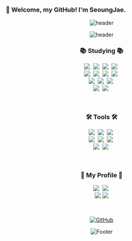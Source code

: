 ### 👋 Welcome, my GitHub! I'm SeoungJae.

<div align="center">

![header](https://capsule-render.vercel.app/api?type=waving&color=E6E6FA&height=150&section=header)

![header](https://capsule-render.vercel.app/api?type=venom&color=0:E6E6FA,100:D8BFD8&height=220&section=header&text=BaekSeoungJae&fontSize=60&fontColor=000000&animation=twinkling&stroke=808080,000000&strokeWidth=1)

<h3>📚 Studying 📚</h3>
<p>
  <img src="https://img.shields.io/badge/C-00599C?style=for-the-badge&logo=C&logoColor=white"/></a>&nbsp
  <img src="https://img.shields.io/badge/Java-007396?style=for-the-badge&logo=java&logoColor=white"/></a>&nbsp
  <img src="https://img.shields.io/badge/Python-3766AB?style=for-the-badge&logo=python&logoColor=white"/></a>&nbsp 
  <img src="https://img.shields.io/badge/Javascript-ffb13b?style=for-the-badge&logo=javascript&logoColor=white"/></a>&nbsp 
  <br>
  <img src="https://img.shields.io/badge/Spring-6DB33F?style=for-the-badge&logo=spring&logoColor=white"/></a>&nbsp
  <img src="https://img.shields.io/badge/SpringBoot-6DB33F?style=for-the-badge&logo=springboot&logoColor=white"/></a>&nbsp
  <img src="https://img.shields.io/badge/Oracle-F80000?style=for-the-badge&logo=oracle&logoColor=white"/></a>&nbsp
  <img src="https://img.shields.io/badge/Mysql-E6B91E?style=for-the-badge&logo=mysql&logoColor=white"/></a>&nbsp 
  <br>
  <img src="https://img.shields.io/badge/AWS-232F3E?style=for-the-badge&logo=amazonaws&logoColor=white"/></a>&nbsp 
  <img src="https://img.shields.io/badge/React-61DAFB?style=for-the-badge&logo=react&logoColor=white"/></a>&nbsp
  <img src="https://img.shields.io/badge/React%20Native-20232A?style=for-the-badge&logo=react&logoColor=61DAFB"/></a>&nbsp
  <br>
  <img src="https://img.shields.io/badge/HTML-E34F26?style=for-the-badge&logo=html5&logoColor=white"/></a>&nbsp
  <img src="https://img.shields.io/badge/CSS-1572B6?style=for-the-badge&logo=css3&logoColor=white"/></a>&nbsp
<br>
</p>
<br>

<h3>🛠 Tools 🛠</h3>
<p>
  <img src="https://img.shields.io/badge/git-F05033?style=for-the-badge&logo=git&logoColor=white" />&nbsp
  <img src="https://img.shields.io/badge/github-181717?style=for-the-badge&logo=github&logoColor=white" />&nbsp
  <img src="https://img.shields.io/badge/Notion-F3F3F3?style=for-the-badge&logo=notion&logoColor=black" />&nbsp
  <br>
  <img src="https://img.shields.io/badge/IntelliJ%20IDEA-000000?style=for-the-badge&logo=intellijidea&logoColor=white" />&nbsp
  <img src="https://img.shields.io/badge/Eclipse%20IDE-2C2255?style=for-the-badge&logo=eclipse-ide&logoColor=white" />&nbsp
  <img src="https://img.shields.io/badge/Figma-F24E1E?style=for-the-badge&logo=figma&logoColor=white" />&nbsp
  <br>
  <img src="https://img.shields.io/badge/VSCode-007ACC?style=for-the-badge&logo=visual-studio-code&logoColor=white" />&nbsp
  <img src="https://img.shields.io/badge/Jupyter-F37626?style=for-the-badge&logo=jupyter&logoColor=white" />&nbsp
  <br>
</p>
<br>

<h3>🌈 My Profile 🌈</h3>
<p>
  <a href="https://www.instagram.com/sj_oob/"><img src="https://img.shields.io/badge/Instagram-E4405F?style=for-the-badge&logo=instagram&logoColor=white"/></a>&nbsp
  <a href="https://elfin-heath-52c.notion.site/5be4983d312a44e6bdaa1073420f2eda"><img src="https://img.shields.io/badge/Notion-9B9B9B?style=for-the-badge&logo=notion&logoColor=white"/></a>&nbsp
<br>
  <a href="mailto:001103bsj@gmail.com"><img src="https://img.shields.io/badge/Gmail-d14836?style=for-the-badge&logo=gmail&logoColor=white"/></a>
  <a href="mailto:00bsj@naver.com"><img src="https://img.shields.io/badge/Naver-03C75A?style=for-the-badge&logo=naver&logoColor=white"/></a>
</p>
<br>

  <a href="https://github.com/BaekSeoungJae"><img src="https://hits.seeyoufarm.com/api/count/incr/badge.svg?url=https%3A%2F%2Fgithub.com%2FBaekSeoungJae&count_bg=%23A1B2F1&title_bg=%2355587C&icon=github.svg&icon_color=%23FBFBFB&title=GitHub&style=for-the-badge" alt="GitHub"></a>
  <br>

![Footer](https://capsule-render.vercel.app/api?type=waving&color=E6E6FA&height=150&section=footer)

</div>
